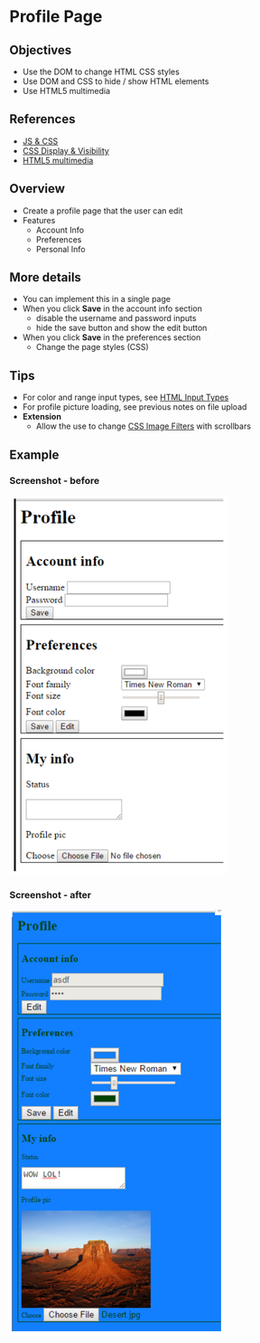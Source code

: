 # Profile Page

## Objectives

- Use the DOM to change HTML CSS styles
- Use DOM and CSS to hide / show HTML elements
- Use HTML5 multimedia

## References

- [JS & CSS](http://www.w3schools.com/js/js_htmldom_css.asp)
- [CSS Display & Visibility](http://www.w3schools.com/css/css_display_visibility.asp)
- [HTML5 multimedia](http://www.w3schools.com/html/html_media.asp)

## Overview

- Create a profile page that the user can edit
- Features
    - Account Info
    - Preferences
    - Personal Info

## More details

- You can implement this in a single page
- When you click **Save** in the account info section
    - disable the username and password inputs
    - hide the save button and show the edit button
- When you click **Save** in the preferences section
    - Change the page styles (CSS)

## Tips

- For color and range input types, see [HTML Input Types](http://www.w3schools.com/html/html_form_input_types.asp)
- For profile picture loading, see previous notes on file upload
- **Extension**
    - Allow the use to change [CSS Image Filters](http://www.w3schools.com/cssref/css3_pr_filter.asp) with scrollbars

## Example

### Screenshot - before

![](graphics/before.png)

### Screenshot - after

![](graphics/after.png)
